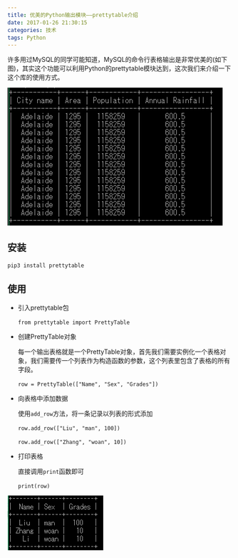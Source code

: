 ```yaml
---
title: 优美的Python输出模块——prettytable介绍
date: 2017-01-26 21:30:15
categories: 技术
tags: Python
---
```

许多用过MySQL的同学可能知道，MySQL的命令行表格输出是非常优美的(如下图)，其实这个功能可以利用Python的prettytable模块达到，这次我们来介绍一下这个库的使用方式。
<!--more-->
![image](pic\youmei1.png)

## 安装

`pip3 install prettytable`

## 使用

- 引入prettytable包

  `from prettytable import PrettyTable`

- 创建PrettyTable对象

  每一个输出表格就是一个PrettyTable对象，首先我们需要实例化一个表格对象，我们需要传一个列表作为构造函数的参数，这个列表里包含了表格的所有字段。

  `row = PrettyTable(["Name", "Sex", "Grades"])`

- 向表格中添加数据

  使用`add_row`方法，将一条记录以列表的形式添加

  `row.add_row(["Liu", "man", 100])`

  `row.add_row(["Zhang", "woan", 10])`

- 打印表格

  直接调用`print`函数即可

  `print(row)`

![image](pic\youmei2.png)
